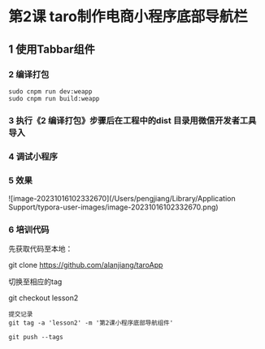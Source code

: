 # 第2课 taro制作电商小程序底部导航栏



## 1 使用Tabbar组件



### 2  编译打包

```
sudo cnpm run dev:weapp
sudo cnpm run build:weapp
```



### 3 执行《2  编译打包》步骤后在工程中的dist 目录用微信开发者工具导入



### 4 调试小程序



### 5 效果 



![image-20231016102332670](/Users/pengjiang/Library/Application Support/typora-user-images/image-20231016102332670.png)





###  6 培训代码

先获取代码至本地：

git clone https://github.com/alanjiang/taroApp

切换至相应的tag 

git checkout lesson2



```
提交记录
git tag -a 'lesson2' -m '第2课小程序底部导航组件'

git push --tags
```













